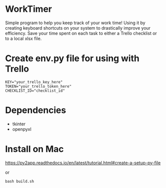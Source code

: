 # WorkTimer
Simple program to help you keep track of your work time! 
Using it by creating keyboard shortcuts on your system to drastically improve your efficiency. Save your time spent on each task to either a Trello checklist or to a local xlsx file. 

# Create env.py file for using with Trello
```
KEY="your_trello_key_here"
TOKEN="your_trello_token_here"
CHECKLIST_ID="checklist_id"
```

# Dependencies
* tkinter
* openpyxl

# Install on Mac
https://py2app.readthedocs.io/en/latest/tutorial.html#create-a-setup-py-file

or

`bash build.sh`
